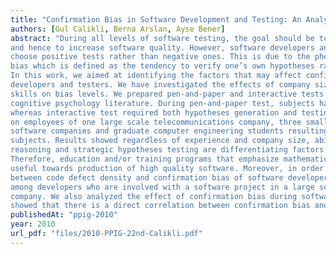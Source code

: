 ```yaml
---
title: "Confirmation Bias in Software Development and Testing: An Analysis of the Effects of Company Size, Experience and Reasoning Skills"
authors: [Gul Calikli, Berna Arslan, Ayse Bener]
abstract: "During all levels of software testing, the goal should be to fail the code to discover software defects
and hence to increase software quality. However, software developers and testers are more likely to
choose positive tests rather than negative ones. This is due to the phenomenon called confirmation
bias which is defined as the tendency to verify one’s own hypotheses rather than trying to refute them.
In this work, we aimed at identifying the factors that may affect confirmation bias levels of software
developers and testers. We have investigated the effects of company size, experience and reasoning
skills on bias levels. We prepared pen-and-paper and interactive tests based on two tasks from
cognitive psychology literature. During pen-and-paper test, subjects had to test given hypotheses,
whereas interactive test required both hypotheses generation and testing. These tests were conducted
on employees of one large scale telecommunications company, three small and medium scale
software companies and graduate computer engineering students resulting in a total of eighty-eight
subjects. Results showed regardless of experience and company size, abilities such as logical
reasoning and strategic hypotheses testing are differentiating factors in low confirmation bias levels.
Therefore, education and/or training programs that emphasize mathematical reasoning techniques are
useful towards production of high quality software. Moreover, in order to investigate the relationship
between code defect density and confirmation bias of software developers, we performed an analysis
among developers who are involved with a software project in a large scale telecommunications
company. We also analyzed the effect of confirmation bias during software testing phase. Our results
showed that there is a direct correlation between confirmation bias and defect proneness of the code."
publishedAt: "ppig-2010"
year: 2010
url_pdf: "files/2010-PPIG-22nd-Calikli.pdf"
---
```

